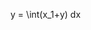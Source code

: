 
<!---
ed-mr/ed-mr is a ✨ special ✨ repository because its `README.md` (this file) appears on your GitHub profile.
You can click the Preview link to take a look at your changes.
--->

y = \int(x_1+y) dx


